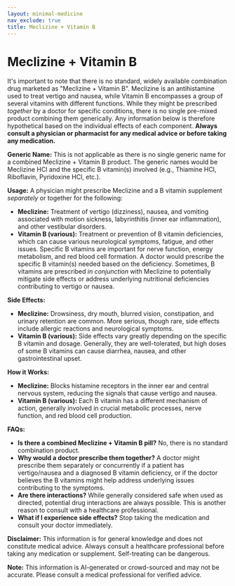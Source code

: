 ```yaml
---
layout: minimal-medicine
nav_exclude: true
title: Meclizine + Vitamin B
---
```


# Meclizine + Vitamin B

It's important to note that there is no standard, widely available combination drug marketed as "Meclizine + Vitamin B".  Meclizine is an antihistamine used to treat vertigo and nausea, while Vitamin B encompasses a group of several vitamins with different functions.  While they might be prescribed *together* by a doctor for specific conditions, there is no single pre-mixed product combining them generically.  Any information below is therefore hypothetical based on the individual effects of each component.  **Always consult a physician or pharmacist for any medical advice or before taking any medication.**

**Generic Name:** This is not applicable as there is no single generic name for a combined Meclizine + Vitamin B product.  The generic names would be Meclizine HCl and the specific B vitamin(s) involved (e.g., Thiamine HCl, Riboflavin, Pyridoxine HCl, etc.).

**Usage:**  A physician might prescribe Meclizine and a B vitamin supplement *separately* or together for the following:

* **Meclizine:**  Treatment of vertigo (dizziness), nausea, and vomiting associated with motion sickness, labyrinthitis (inner ear inflammation), and other vestibular disorders.
* **Vitamin B (various):**  Treatment or prevention of B vitamin deficiencies, which can cause various neurological symptoms, fatigue, and other issues.  Specific B vitamins are important for nerve function, energy metabolism, and red blood cell formation.  A doctor would prescribe the specific B vitamin(s) needed based on the deficiency.  Sometimes, B vitamins are prescribed *in conjunction* with Meclizine to potentially mitigate side effects or address underlying nutritional deficiencies contributing to vertigo or nausea.

**Side Effects:**

* **Meclizine:**  Drowsiness, dry mouth, blurred vision, constipation, and urinary retention are common.  More serious, though rare, side effects include allergic reactions and neurological symptoms.
* **Vitamin B (various):** Side effects vary greatly depending on the specific B vitamin and dosage. Generally, they are well-tolerated, but high doses of some B vitamins can cause diarrhea, nausea, and other gastrointestinal upset.


**How it Works:**

* **Meclizine:** Blocks histamine receptors in the inner ear and central nervous system, reducing the signals that cause vertigo and nausea.
* **Vitamin B (various):**  Each B vitamin has a different mechanism of action, generally involved in crucial metabolic processes, nerve function, and red blood cell production.


**FAQs:**

* **Is there a combined Meclizine + Vitamin B pill?** No, there is no standard combination product.
* **Why would a doctor prescribe them together?** A doctor might prescribe them separately or concurrently if a patient has vertigo/nausea and a diagnosed B vitamin deficiency, or if the doctor believes the B vitamins might help address underlying issues contributing to the symptoms.
* **Are there interactions?**  While generally considered safe when used as directed, potential drug interactions are always possible.  This is another reason to consult with a healthcare professional.
* **What if I experience side effects?** Stop taking the medication and consult your doctor immediately.


**Disclaimer:**  This information is for general knowledge and does not constitute medical advice. Always consult a healthcare professional before taking any medication or supplement.  Self-treating can be dangerous.


**Note:** This information is AI-generated or crowd-sourced and may not be accurate. Please consult a medical professional for verified advice.